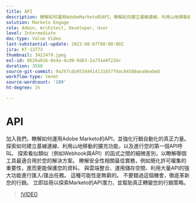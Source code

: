 ```yaml
---
title: API
description: 瞭解如何運用AdobeMarketo的API、瞭解如何建立基線連線、利用山地移動擴充功能，以及進行您的第一個API呼叫。 瞭解Webhook與API的比較，讓您知道哪個工具最適合用於您的解決方案。 瞭解安全性最佳實務，包括精簡許可權集。 與雲端整合、運用儲存空間、利用大量API的強大功能進行匯入/匯出任務。
solution: Marketo Engage
role: Admin, Architect, Developer, User
level: Intermediate
doc-type: Value Video
last-substantial-update: 2023-08-07T00:00:00Z
jira: KT-13773
thumbnail: 3422479.jpeg
exl-id: 9620a016-8e4a-4cd9-9d63-2a731e0f226c
duration: 3550
source-git-commit: 9a297cda953d4414131657f9ac84580aea0eabeb
workflow-type: tm+mt
source-wordcount: '189'
ht-degree: 1%

---
```


# API

加入我們，瞭解如何運用Adobe Marketo的API，並強化行銷自動化的真正力量。 探索如何建立基線連線、利用山地移動的擴充功能，以及進行您的第一個API呼叫。 探索看似類似（例如Webhook與API）的函式之間的細微差別，以瞭解哪個工具最適合用於您的解決方案。 瞭解安全性相關最佳實務，例如簡化許可權集的重要性，進而更能保護您的資料。 與雲端整合、運用儲存空間、利用大量API的強大功能進行匯入/匯出任務。 這種可能性是無窮的。 不要錯過這個機會，徹底革新您的行銷。 立即註冊以探索Marketo的API潛力，並幫助真正轉變您的行銷策略。

>[!VIDEO](https://video.tv.adobe.com/v/3422479/?learn=on)
